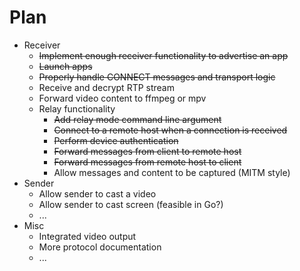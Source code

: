 # Plan

- Receiver
  + ~~Implement enough receiver functionality to advertise an app~~
  + ~~Launch apps~~
  + ~~Properly handle CONNECT messages and transport logic~~
  + Receive and decrypt RTP stream
  + Forward video content to ffmpeg or mpv
  - Relay functionality
    + ~~Add relay mode command line argument~~
    + ~~Connect to a remote host when a connection is received~~
    + ~~Perform device authentication~~
    + ~~Forward messages from client to remote host~~
    + ~~Forward messages from remote host to client~~
    + Allow messages and content to be captured (MITM style)
- Sender
  + Allow sender to cast a video
  + Allow sender to cast screen (feasible in Go?)
  + ...
- Misc
  + Integrated video output
  + More protocol documentation
  + ...
